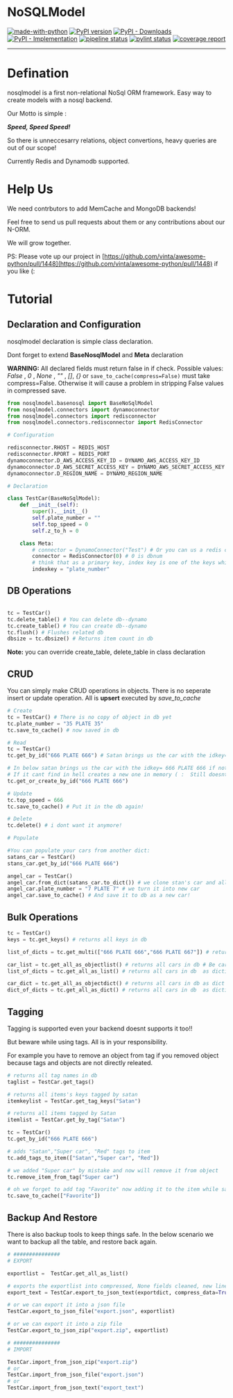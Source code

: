 # NoSQLModel

[![made-with-python](https://img.shields.io/badge/Made%20with-Python-1f425f.svg)](https://www.python.org/)
[![PyPI version](https://img.shields.io/pypi/v/nosqlmodel)](https://pypi.org/project/nosqlmodel/)
[![PyPI - Downloads](https://pepy.tech/badge/nosqlmodel)](https://pepy.tech/project/nosqlmodel)
[![PyPI - Implementation](https://img.shields.io/pypi/implementation/nosqlmodel)](https://pypi.org/project/nosqlmodel/)
[![pipeline status](https://gitlab.com/mozgurbayhan/nosqlmodel/badges/master/pipeline.svg)](https://gitlab.com/mozgurbayhan/nosqlmodel/commits/master)
[![pylint status](https://gitlab.com/mozgurbayhan/nosqlmodel/-/jobs/artifacts/master/raw/pylint/pylint.svg?job=pylint)](https://gitlab.com/mozgurbayhan/nosqlmodel/commits/master)
[![coverage report](https://gitlab.com/mozgurbayhan/nosqlmodel/badges/master/coverage.svg)](https://gitlab.com/mozgurbayhan/nosqlmodel/commits/master)


***

# Defination

nosqlmodel is a first non-relational NoSql ORM framework. Easy way to create models with a nosql backend. 

Our Motto is simple :

***Speed, Speed Speed!***

So there is unneccesarry relations, object convertions, heavy queries are out of our scope!

Currently Redis and Dynamodb supported.

# Help Us

We need contrbutors to add MemCache and MongoDB backends! 

Feel free to send us pull requests about them or any contributions about our N-ORM. 

We will grow together.

PS: Please vote up our project in [https://github.com/vinta/awesome-python/pull/1448](https://github.com/vinta/awesome-python/pull/1448) if you like (:


# Tutorial

## Declaration and Configuration

nosqlmodel declaration is simple class declaration. 

Dont forget to extend **BaseNosqlModel** and **Meta** declaration

**WARNING:** All declared fields must return false in if check. Possible values: *False* , *0* , *None* , *""* , *[]*, *{}* or `save_to_cache(compress=False)` must take compress=False. Otherwise it will cause a problem in stripping False values in compressed save.


```python
from nosqlmodel.basenosql import BaseNoSqlModel
from nosqlmodel.connectors import dynamoconnector
from nosqlmodel.connectors import redisconnector
from nosqlmodel.connectors.redisconnector import RedisConnector

# Configuration

redisconnector.RHOST = REDIS_HOST
redisconnector.RPORT = REDIS_PORT
dynamoconnector.D_AWS_ACCESS_KEY_ID = DYNAMO_AWS_ACCESS_KEY_ID
dynamoconnector.D_AWS_SECRET_ACCESS_KEY = DYNAMO_AWS_SECRET_ACCESS_KEY
dynamoconnector.D_REGION_NAME = DYNAMO_REGION_NAME

# Declaration

class TestCar(BaseNoSqlModel):
    def __init__(self):
        super().__init__()
        self.plate_number = ""
        self.top_speed = 0
        self.z_to_h = 0

    class Meta:
        # connector = DynamoConnector("Test") # Or you can us a redis connector too:
        connector = RedisConnector(0) # 0 is dbnum
        # think that as a primary key, index key is one of the keys which declared in class
        indexkey = "plate_number" 

```

## DB Operations

```python

tc = TestCar()
tc.delete_table() # You can delete db--dynamo
tc.create_table() # You can create db--dynamo
tc.flush() # Flushes related db
dbsize = tc.dbsize() # Returns item count in db

```

**Note:** you can override create_table, delete_table in class declaration

## CRUD

You can simply make CRUD operations in objects. There is no seperate insert or update operation. All is **upsert** executed by *save_to_cache* 

```python
# Create
tc = TestCar() # There is no copy of object in db yet
tc.plate_number = "35 PLATE 35"
tc.save_to_cache() # now saved in db

# Read
tc = TestCar()
tc.get_by_id("666 PLATE 666") # Satan brings us the car with the idkey= 666 PLATE 666

# In below satan brings us the car with the idkey= 666 PLATE 666 if not exists, creates a new one in the memory 
# If it cant find in hell creates a new one in memory ( :  Still doesnt exists in db!!!
tc.get_or_create_by_id("666 PLATE 666") 

# Update
tc.top_speed = 666
tc.save_to_cache() # Put it in the db again!

# Delete
tc.delete() # i dont want it anymore!

# Populate

#You can populate your cars from another dict:
satans_car = TestCar()
stans_car.get_by_id("666 PLATE 666")

angel_car = TestCar()
angel_car.from_dict(satans_car.to_dict()) # we clone stan's car and all its attributes
angel_car.plate_number = "7 PLATE 7" # we turn it into new car
angel_car.save_to_cache() # And save it to db as a new car!

```

## Bulk Operations

```python
tc = TestCar() 
keys = tc.get_keys() # returns all keys in db

list_of_dicts = tc.get_multi(["666 PLATE 666","666 PLATE 667"]) # returns selected cars in db as as dictionary list

car_list = tc.get_all_as_objectlist() # returns all cars in db # Be careful memory usage could be a problem in big sizes !
list_of_dicts = tc.get_all_as_list() # returns all cars in db  as dictionary list, More speeder, more effective memory usage!

car_dict = tc.get_all_as_objectdict() # returns all cars in db as dict instead of list # Be careful memory usage could be a problem in big sizes
dict_of_dicts = tc.get_all_as_dict() # returns all cars in db  as dictionary of dictionaries, More speeder, more effective memory usage!

```

## Tagging

Tagging is supported even your backend doesnt supports it too!!

But beware while using tags. All is in your responsibility.

For example you have to remove an object from tag if you removed object because tags and objects are not directly releated.

```python
# returns all tag names in db
taglist = TestCar.get_tags()

# returns all items's keys tagged by satan
itemkeylist = TestCar.get_tag_keys("Satan")

# returns all items tagged by Satan
itemlist = TestCar.get_by_tag("Satan")

tc = TestCar() 
tc.get_by_id("666 PLATE 666")

# adds "Satan","Super car", "Red" tags to item
tc.add_tags_to_item(["Satan","Super car", "Red"])

# we added "Super car" by mistake and now will remove it from object
tc.remove_item_from_tag("Super car")

# oh we forget to add tag "Favorite" now adding it to the item while save
tc.save_to_cache(["Favorite"])

```

## Backup And Restore

There is also backup tools to keep things safe. In the below scenario we want to backup all the table,
and restore back again.

```python
# ###############
# EXPORT

exportlist =  TestCar.get_all_as_list()

# exports the exportlist into compressed, None fields cleaned, new line markers removes jsontext
export_text = TestCar.export_to_json_text(exportdict, compress_data=True)

# or we can export it into a json file
TestCar.export_to_json_file("export.json", exportlist)

# or we can export it into a zip file
TestCar.export_to_json_zip("export.zip", exportlist)

# ###############
# IMPORT

TestCar.import_from_json_zip("export.zip")
# or
TestCar.import_from_json_file("export.json")
# or
TestCar.import_from_json_text("export_text")

```
